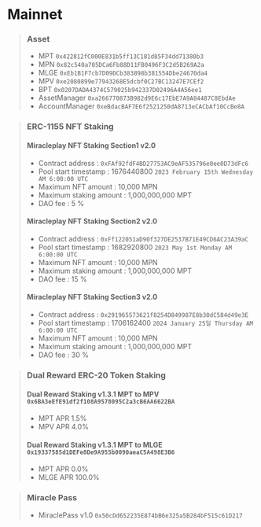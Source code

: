 # Mainnet
>### Asset
> * MPT `0x422812fC000E831b5ff13C181d85F34dd71380b3`
> * MPN `0x82c540a705DCa6Fb88D11FB0496F3C2d5B269A2a`
> * MLGE `0xEb1B1F7cb7D09DCb383898b381554Dbe24670da4`
> * MPV `0xe2080899e77943268E5dcbf0C27BC13247E7CEf2`
> * BPT `0x0207DADA4374C579025b942337D02496A4A56ee1`
> * AssetManager `0xa266770873B982d9E6c17EbE7A9A84487C8EbdAe`
> * AccountManager `0xeBdacBAF7E6f2521250dA8713eCACbAf10CcBe8A`

> ### ERC-1155 NFT Staking
> #### Miracleplay NFT Staking Section1 v2.0 
> * Contract address : `0xFAf92fdF4BD27753AC9eAF535796e0ee0D73dFc6`
> * Pool start timestamp : 1676440800 `2023 February 15th Wednesday AM 6:00:00 UTC`
> * Maximum NFT amount : 10,000 MPN
> * Maximum staking amount : 1,000,000,000 MPT
> * DAO fee : 5 %
> #### Miracleplay NFT Staking Section2 v2.0
> * Contract address : `0xFf122051aD90f327DE2537B71E49CD6AC23A39aC`
> * Pool start timestamp : 1682920800 `2023 May 1st Monday AM 6:00:00 UTC`
> * Maximum NFT amount : 10,000 MPN
> * Maximum staking amount : 1,000,000,000 MPT
> * DAO fee : 15 %
> #### Miracleplay NFT Staking Section3 v2.0
> * Contract address : `0x291965573621f8254D849987E8b30dC584d49e3E`
> * Pool start timestamp : 1706162400 `2024 January 25일 Thursday AM 6:00:00 UTC`
> * Maximum NFT amount : 10,000 MPN
> * Maximum staking amount : 1,000,000,000 MPT
> * DAO fee : 30 %

> ### Dual Reward ERC-20 Token Staking
> #### Dual Reward Staking v1.3.1 MPT to MPV `0x6BA3eEfE91df2f108A9578095C2a3cB6AA6622BA`
> * MPT APR 1.5%
> * MPV APR 4.0%
> #### Dual Reward Staking v1.3.1 MPT to MLGE `0x19337585d1DEFe8De9A955b0090aeaC5A498E3B6`
> * MPT APR 0.0%
> * MLGE APR 100.0%

> ### Miracle Pass
> * MiraclePass v1.0 `0x50cDd652235E874bB6e325a5B284bF515c61D217`